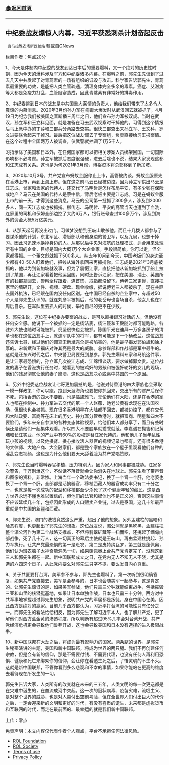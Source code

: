 ###  [:house:返回首頁](https://github.com/ourhimalayas/txt)
---


## 中纪委战友爆惊人内幕，习近平获悉刺杀计划奋起反击
` 喜马拉雅农场新西兰站` [轉載自GNews](https://gnews.org/zh-hans/1626338/)

栏目作者：焦点20分

1、今天是体制内中纪委的战友到达日本后的重要爆料，又一个绝对的历史性时刻，因为今天的爆料涉及军方和中纪委诸多内幕。在爆料之前，郭先生先谈到了过去几天中共发起了对青蒿素的一场有组织的诋毁与攻击。科学家告诉郭先生，青蒿素最重要的功效，是能把人类血管疏通，清理身体完全多余的毒素。癌症、艾滋病等大都是免疫力打乱，血管阻塞造成，因此青蒿素有非常好的排毒作用。

2、中纪委逃到日本的战友是中共国重大案情的负责人，他给我们带来了太多令人震惊的内幕消息。2020年3月份孙力军在病毒大爆发时从武汉回去就被抓了，4月19日为纪念我们被美国之音断播三周年之日，他们宣布孙力军被双规。当时在武汉，孙立军和王立科见面，就是准备在习去武汉视察时干掉他的。习得到这个情报后马上派中办的丁薛和三部兵分两路去查实。很快三部查出来孙立军、王文科，罗文进要联合起来干掉习。最后把这位战友调去了专案组，负责直接给习汇报案情。在这个过程中全国两万人被调查，仅武警就抽调了1万5千人。



习指示除了美国和日本外，在任何国家都可以把相关涉案人员绑架回国，一切国际影响都不必考虑。孙立军被抓后态度很强硬，进去后啥也不说，结果大家发现这都和江志成有关系。这也是为何2021年3月份，博裕资本将总部移到了新加坡。

3、2020年10月3号，共产党宣布蚂蚁金服停止上市，高管被约谈。蚂蚁金服原先在香港上市，再到上海上市。但在这之前马云已经被边控。因为孙立军供出马云是江志成，曾家和孟家的代持人，还交代了马明哲是怎样布局平安，有多少钱在保险或地产？马云在美国的代持人是蔡中信，背后老板主要是江志成。习是在蚂蚁金服上市的前一天，才得到这些消息。马云的公司第一批抓了300多人，涉及到2000多人，同一天江志成也被抓捕。柳传志、马明哲、平安的高管当天也遭到了血洗，连家里的司机和保姆全部边控了大约6万人，银行账号查封100多万个，涉及到海外的资金大概5万亿美元。

4、从那天起习再没出过门。习做梦没想到王岐山敢杀他。而且十几拨人都参与了要谋杀他的计划，东北军区、潜艇部队和他身边的警卫军，以及九局，也想干掉习。因此习迅速地换掉身边的人。从那以后中央对海航的处理模式，适合用来处理所有中国的企业，目标是国内大概1万个大企业家。手段很简单，你可以走，但全家都得抓。一个董文彪就抓了500多人。从去年10月到今天，中国老板们的身边至少都有40-50人盯着他们，把钱从海外拿回来再抓捕你。江志成是2021年3月底被抓的，他以为到新加坡就没事，但为了震慑江家，直接把他从新加坡抓到了船上拉到了某国，再让江家看着把他运回国。同时还告诉江家，把在美国、瑞士、英国所有的钱都拿回去，警察全程跟着，连首饰、戒指都没留下。傅老三家更惨，直接把家里的墙砸开，文件、视频、硬盘、现金收缴，据说傅老三人都被杀了。现在共匪去国外执法，已经跟在国内没任何区别。在中国已经自杀的企业家中，有超过50个人是郭先生认识的。就连刘彦平被抓后，他的老岳母也当场自杀，他女儿也在2周后自杀。在军队里去抓人的时候，举枪自尽的更不在少数。



5、郭先生说，这位在中纪委办要案的战友，是可以直接跟习对话的人，但他没有任何安全感。他说下一个被抓的一定是杨洁篪，杨洁篪和王毅随时都可能跑路，各驻外大使也随时可能被抓。倪坚很快也会被抓。陈国平光在迪拜一万多套房子的清单也都在这位战友手上，就连军队中的将军，都有可能是下一个杨改兰。这位战友还告诉七哥，经过他们的调查宋新斌完全是被陷害的，他是最早揭发郭伯雄和徐才厚的。宋新斌和王福庆对许其亮是最大的威胁。总参谋部和作战部是军中最牛的。这就是汪东兴时代之后，中央警卫局要归到总参。郭先生爆料专家和马航这件事，是让江家最恐惧的，孙立军几次被江志成、江绵恒谈话，要求做掉郭文贵。这位战友的妻子在香港执行任务时，她看到的被鸡奸的男孩和被强奸轮奸的女儿的现场，他们的残忍彻底让他的妻子崩溃，这也是战友决心脱离中共国的一个原因。

6、另外中纪委这位战友让七哥更加震撼的是，他说对待香港的四大家族也会采取一模一样政策：你可以跑，跑到天涯海角也要把你抓回来，交出所有的财产后保你不死。包括香港的四大不要脸，也是插翅难飞，无论他们在大陆，还是在香港的家人也都在控制中。孙力军进去交代的第一个人赵薇，她老公黄有龙现在在法国农场，但很快也会被抓。现在很多香港明星在大陆都不回去，都被边控了，都在交代和大陆政要、富商等在床上的历史。孙力军分管香港时，就把富商、明星和四大不要脸们，多年来亲自参演的各种变态体验视频，给他们本人都分享了，而且有些时候还是请他们一起集体观看。所以四大不要脸早就乖乖就范。李嘉诚在抛售和记黄埔和长江实业，他的产业中有60%的股权是替江家代持的。他和他儿子当年乱性玩小孩的视频，以及他换肾、换心接收活人器官的视频记录也都有。还有很多香港的大律师、大地产商、大金融家们，都是整个家族放在一个屋子里观看他们各种的淫乱变态视频，这也是为什么他们要天天舔着脸为共产党唱赞歌。

7、郭先生说当时爆料器官移植，压力特别大，因为家人和同事都被威胁。江家多次警告，千万别爆这个，不然话不落音就会让你消失在地球上。郭先生看了带声音和图像的资料，非常惨。上海当年一个政法委书记，换了一个肾一个肝，他老婆也换了一个肾一个肝，全部都是活摘器官，移植西藏人的器官成功率只有二十分之一，也就是每一次成功的配型和移植都至少杀死了20个健康年轻的藏民。这是西方世界永远不懂也难以置信的，但他们的法官和媒体也不是正义的，否则这些事情不应该延续几十年，包括因此形成的人口贩卖产业链，过去是泰国，这几十年最严重就是中共国的新疆和西藏。

8、郭先生说，澳门的洗钱竟然这么严重，超出了他的想象。另外孟建柱的黑暗和险恶程度，也更超出了郭先生的想象。这位战友说，湄公河就是黑吃黑，孟建柱把整个湄公河作为第二个战略支撑点，不但将翡翠矿藏等一扫而空，还挑起了缅甸内部战争，死了几十万人，这一切真正的幕后主使就是王岐山，再由孟建柱挑起、孙力军执行。让共产党最恐惧的第一是班农，第二是皮特纳瓦罗，第三就是蓬佩奥，他们认为班农脑子太神奇能洞悉一切，如果蓬佩奥上台共产党肯定完了，没想这到三人和郭先生都在一起。新中国联邦成立之日，在党内无人不知无人不晓，尤其是选的六四这个日子，从此党内要么对郭先生只字不提，要么发自内心尊重。

9、关于共匪要打台湾，美军参不参与，郭先生也爆料了。第一次听到很明确答复，如果共产党直接去，美军是会参与的，日本也会随美军一起参与，这是肯定的。让郭先生惊讶的是，如果美军参战，他们只需三分钟就能结束战争，包括摧毁三亚和山里的核潜艇基地，如果让日本单独作战，日本也只需三十分钟。西方对中共军事地掌握超过郭先生想象，说明共产党的军届都是叛徒，身在中国心在美，因此西方是绝对的赢家。目前几乎西方都认为，习近平打台湾的可能性只有亿分之一。而郭先生的看法恰恰相反，因为郭先生了解习近平本人，也了解共产党，更了解他们对西方蓝金黄的渗透程度，所以判断有超过95%几率会对台湾开战，共产党经济危机更会导致他们鲁莽开战，这也会导致美国和日本没有选择的进入极限战争。

10、新中国联邦在大劫之后，将成为最有影响力的国家。两条腿的世界，是郭先生秘密演讲的主题，美国和新中国联邦，将成为世界的两只腿。我们不再创建任何宗教，但是会有新的信仰，那是不需要付钱、不需要代理，也没有任何人再利用恐惧、健康和死亡来绑架你的信仰，会让你在看透生死之后，了悟灵魂的不生不灭。这就是新中国联邦，不管你看到多么悲观和不幸的事情，如果你能站在更高的维度去看待现在所发生的一切。

郭先生告诉大家，人类所有的改变就在未来的三五年，人类文明的每一次更迭都是在灾难中诞生的，在血流成河中突起。这一次的冠状病毒、疫苗灾难，流氓主义、是对整个世界的威胁，也是对人类付出空前考验，但在全世界人们付出巨大的代价之后，一定会迎来新的文明和更好的时代，有没有喜币的诞生，未来都是虚拟货币和互联网的时代，而走在最前面的、最幸运的就是我们新中国联邦。

上传：零点

 

免责声明：本文内容仅代表作者个人观点，平台不承担任何法律风险。

- [ROL Foundation](https://rolfoundation.org/)
- [ROL Society](https://rolsociety.org/)
- [Terms of use](https://gnews.org/terms-of-use-3/)
- [Privacy Policy](https://gnews.org/privacy-policy/)
